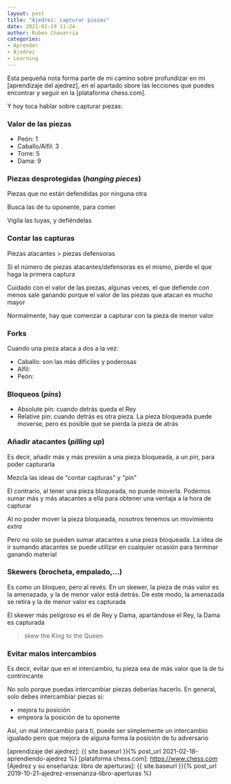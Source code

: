```yaml
---
layout: post
title: "Ajedrez: capturar piezas"
date: 2021-02-19 11:24
author: Ruben Chavarria
categories: 
- Aprender
- Ajedrez
- Learning
---
```


Esta pequeña nota forma parte de mi camino sobre profundizar en mi
[aprendizaje del ajedrez], en el apartado sbore las lecciones que puedes
encontrar y seguir en la [plataforma chess.com].

Y hoy toca hablar sobre capturar piezas:

<!-- more -->

### Valor de las piezas

- Peón: 1
- Caballo/Alfil: 3
- Torre: 5
- Dama: 9

### Piezas desprotegidas (*hanging pieces*)

Piezas que no están defendidas por ninguna otra

Busca las de tu oponente, para comer

Vigila las tuyas, y defiéndelas

### Contar las capturas

Piezas atacantes > piezas defensoras

Si el número de piezas atacantes/defensoras es el mismo, pierde el que haga
la primera captura

Cuidado con el valor de las piezas, algunas veces, el que defiende con menos
sale ganando porque el valor de las piezas que atacan es mucho mayor

Normalmente, hay que comenzar a capturar con la pieza de menor valor

### Forks

Cuando una pieza ataca a dos a la vez:

- Caballo: son las más difíciles y poderosas
- Alfil:
- Peón:

### Bloqueos (*pins*)

- Absolute pin: cuando detrás queda el Rey
- Relative pin: cuando detrás es otra pieza. La pieza bloqueada puede moverse,
  pero es posible que se pierda la pieza de atrás

### Añadir atacantes (*pilling up*)

Es decir, añadir más y más presión a una pieza bloqueada, a un pin, para poder
capturarla

Mezcla las ideas de "contar capturas" y "pin"

El contrario, al tener una pieza bloqueada, no puede moverla. Podemos sumar más
y más atacantes a ella para obtener una ventaja a la hora de capturar

Al no poder mover la pieza bloqueada, nosotros tenemos un movimiento *extra*

Pero no solo se pueden sumar atacantes a una pieza bloqueada. La idea de ir
sumando atacantes se puede utilizar en cualquier ocasión para terminar ganando
material

### Skewers (brocheta, empalado,...)

Es como un bloqueo, pero al revés. En un skewer, la pieza de más valor es la
amenazada, y la de menor valor está detrás. De este modo, la amenazada se retira
y la de menor valor es capturada

El skewer más peligroso es el de Rey y Dama, apartándose el Rey, la Dama es
capturada

> skew the King to the Queen

### Evitar malos intercambios

Es decir, evitar que en el intercambio, tu pieza sea de más valor que la de tu
contrincante

No solo porque puedas intercambiar piezas deberías hacerlo. En general, solo
debes intercambiar piezas si:

- mejora tu posición
- empeora la posición de tu oponente

Así, un mal intercambio para tí, puede ser simplemente un intercambio igualado
pero que mejora de alguna forma la posición de tu adversario

[aprendizaje del ajedrez]: {{ site.baseurl }}{% post_url 2021-02-18-aprendiendo-ajedrez %}
[plataforma chess.com]: https://www.chess.com
[Ajedrez y su enseñanza: libro de aperturas]: {{ site.baseurl }}{% post_url 2019-10-21-ajedrez-ensenanza-libro-aperturas %}
